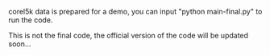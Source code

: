 corel5k data is prepared for a demo, you can input "python main-final.py" to run the code.

This is not the final code, the official version of the code will be updated soon...
